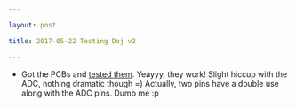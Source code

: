 ```yaml
---

layout: post

title: 2017-05-22 Testing Doj v2

---
```



-   Got the PCBs and [tested them](/doj/20170522-DojV2tests.md). Yeayyy,
    they work! Slight hiccup with the ADC, nothing dramatic though =)
    Actually, two pins have a double use along with the ADC pins. Dumb
    me :p

